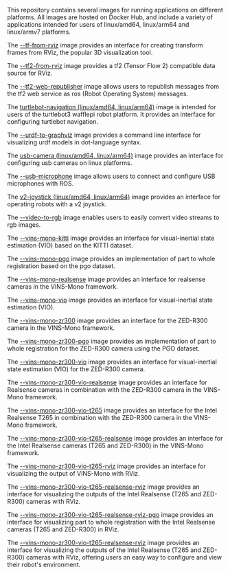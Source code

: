 This repository contains several images for running applications on different platforms. All images are hosted on Docker Hub, and include a variety of applications intended for users of linux/amd64, linux/arm64 and linux/armv7 platforms.

The [--tf-from-rviz](https://hub.docker.com/r/cognimbus/tf-from-rviz) image provides an interface for creating transform frames from RViz, the popular 3D visualization tool.

The [--tf2-from-rviz](https://hub.docker.com/r/cognimbus/tf2-from-rviz) image provides a tf2 (Tensor Flow 2) compatible data source for RViz.

The [--tf2-web-republisher](https://hub.docker.com/r/cognimbus/tf2-web-republisher) image allows users to republish messages from the tf2 web service as ros (Robot Operating System) messages.

The [turtlebot-navigation (linux/amd64, linux/arm64)](https://hub.docker.com/r/cognimbus/turtlebot3-wafflepi) image is intended for users of the turtlebot3 wafflepi robot platform. It provides an interface for configuring turtlebot navigation.

The [--urdf-to-graphviz](https://hub.docker.com/r/cognimbus/urdf-to-graphviz) image provides a command line interface for visualizing urdf models in dot-language syntax.

The [usb-camera (linux/amd64, linux/arm64)](https://hub.docker.com/r/cognimbus/usb-cam) image provides an interface for configuring usb cameras on linux platforms.

The [--usb-microphone](https://hub.docker.com/r/cognimbus/usb-microphone) image allows users to connect and configure USB microphones with ROS.

The [v2-joystick (linux/amd64, linux/arm64)](https://hub.docker.com/r/cognimbus/joystick-teleop) image provides an interface for operating robots with a v2 joystick.

The [--video-to-rgb](https://hub.docker.com/r/cognimbus/video-to-rgb) image enables users to easily convert video streams to rgb images.

The [--vins-mono-kitti](https://hub.docker.com/r/cognimbus/vins-mono-kitti) image provides an interface for visual-inertial state estimation (VIO) based on the KITTI dataset.

The [--vins-mono-pgo](https://hub.docker.com/r/cognimbus/vins-mono-pgo) image provides an implementation of part to whole registration based on the pgo dataset.

The [--vins-mono-realsense](https://hub.docker.com/r/cognimbus/vins-mono-realsense) image provides an interface for realsense cameras in the VINS-Mono framework.

The [--vins-mono-vio](https://hub.docker.com/r/cognimbus/vins-mono-vio) image provides an interface for visual-inertial state estimation (VIO).

The [--vins-mono-zr300](https://hub.docker.com/r/cognimbus/vins-mono-zr300) image provides an interface for the ZED-R300 camera in the VINS-Mono framework.

The [--vins-mono-zr300-pgo](https://hub.docker.com/r/cognimbus/vins-mono-zr300-pgo) image provides an implementation of part to whole registration for the ZED-R300 camera using the PGO dataset.

The [--vins-mono-zr300-vio](https://hub.docker.com/r/cognimbus/vins-mono-zr300-vio) image provides an interface for visual-inertial state estimation (VIO) for the ZED-R300 camera.

The [--vins-mono-zr300-vio-realsense](https://hub.docker.com/r/cognimbus/vins-mono-zr300-vio-realsense) image provides an interface for Realsense cameras in combination with the ZED-R300 camera in the VINS-Mono framework.

The [--vins-mono-zr300-vio-t265](https://hub.docker.com/r/cognimbus/vins-mono-zr300-vio-t265) image provides an interface for the Intel Realsense T265 in combination with the ZED-R300 camera in the VINS-Mono framework.

The [--vins-mono-zr300-vio-t265-realsense](https://hub.docker.com/r/cognimbus/vins-mono-zr300-vio-t265-realsense) image provides an interface for the Intel Realsense cameras (T265 and ZED-R300) in the VINS-Mono framework.

The [--vins-mono-zr300-vio-t265-rviz](https://hub.docker.com/r/cognimbus/vins-mono-zr300-vio-t265-rviz) image provides an interface for visualizing the output of VINS-Mono with RViz.

The [--vins-mono-zr300-vio-t265-realsense-rviz](https://hub.docker.com/r/cognimbus/vins-mono-zr300-vio-t265-realsense-rviz) image provides an interface for visualizing the outputs of the Intel Realsense (T265 and ZED-R300) cameras with RViz.

The [--vins-mono-zr300-vio-t265-realsense-rviz-pgo](https://hub.docker.com/r/cognimbus/vins-mono-zr300-vio-t265-realsense-rviz-pgo) image provides an interface for visualizing part to whole registration with the Intel Realsense cameras (T265 and ZED-R300) in RViz.

The [--vins-mono-zr300-vio-t265-realsense-rviz](https://hub.docker.com/r/cognimbus/vins-mono-zr300-vio-t265-realsense-rviz) image provides an interface for visualizing the outputs of the Intel Realsense (T265 and ZED-R300) cameras with RViz, offering users an easy way to configure and view their robot's environment.
